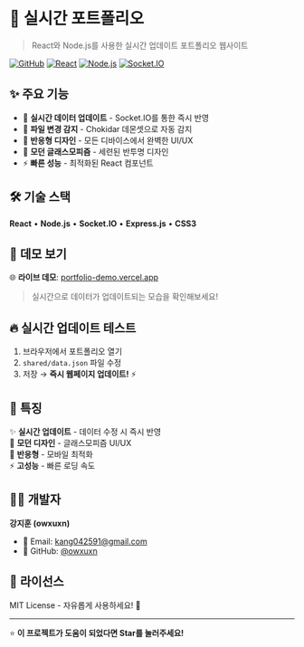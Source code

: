 # 🚀 실시간 포트폴리오

> React와 Node.js를 사용한 실시간 업데이트 포트폴리오 웹사이트

[![GitHub](https://img.shields.io/badge/GitHub-owxuxn-blue?style=flat-square&logo=github)](https://github.com/owxuxn)
[![React](https://img.shields.io/badge/React-18.2.0-61DAFB?style=flat-square&logo=react)](https://reactjs.org/)
[![Node.js](https://img.shields.io/badge/Node.js-Latest-339933?style=flat-square&logo=node.js)](https://nodejs.org/)
[![Socket.IO](https://img.shields.io/badge/Socket.IO-4.7.2-010101?style=flat-square&logo=socket.io)](https://socket.io/)

## ✨ 주요 기능

- 🔄 **실시간 데이터 업데이트** - Socket.IO를 통한 즉시 반영
- 📁 **파일 변경 감지** - Chokidar 데몬셋으로 자동 감지
- 📱 **반응형 디자인** - 모든 디바이스에서 완벽한 UI/UX
- 🎨 **모던 글래스모피즘** - 세련된 반투명 디자인
- ⚡ **빠른 성능** - 최적화된 React 컴포넌트

## 🛠️ 기술 스택

**React** • **Node.js** • **Socket.IO** • **Express.js** • **CSS3**

## 🚀 데모 보기

🌐 **라이브 데모**: [portfolio-demo.vercel.app](https://portfolio-demo.vercel.app)

> 실시간으로 데이터가 업데이트되는 모습을 확인해보세요!

## 🔥 실시간 업데이트 테스트

1. 브라우저에서 포트폴리오 열기
2. `shared/data.json` 파일 수정
3. 저장 → **즉시 웹페이지 업데이트!** ⚡



## 🎯 특징

✨ **실시간 업데이트** - 데이터 수정 시 즉시 반영  
🎨 **모던 디자인** - 글래스모피즘 UI/UX  
📱 **반응형** - 모바일 최적화  
⚡ **고성능** - 빠른 로딩 속도

## 👨‍💻 개발자

**강지훈 (owxuxn)**
- 📧 Email: kang042591@gmail.com
- 🐙 GitHub: [@owxuxn](https://github.com/owxuxn)

## 📄 라이선스

MIT License - 자유롭게 사용하세요! 🎉

---

⭐ **이 프로젝트가 도움이 되었다면 Star를 눌러주세요!**